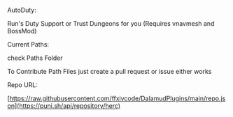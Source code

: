AutoDuty:

Run's Duty Support or Trust Dungeons for you (Requires vnavmesh and BossMod)

Current Paths:

check Paths Folder

To Contribute Path Files just create a pull request or issue either works

Repo URL:

[https://raw.githubusercontent.com/ffxivcode/DalamudPlugins/main/repo.json](https://puni.sh/api/repository/herc)
